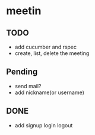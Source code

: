 meetin
======

TODO
------
- add cucumber and rspec
- create, list, delete the meeting


Pending
------
- send mail?
- add nickname(or username)


DONE
------

- add signup login logout 

